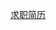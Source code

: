 <!--
author: 小莫
date: 2016-05-14
title: 我的个人简历
tags: webback
category: 生活随笔
status: publish
summary: 我的简历
-->

[求职简历](./img/胡朋的简历.doc)
